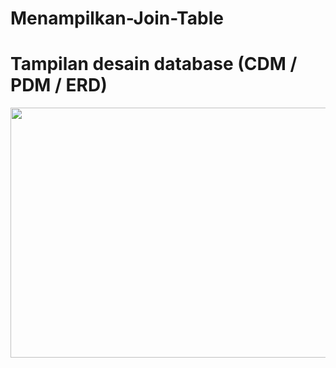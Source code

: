 # Menampilkan-Join-Table

# Tampilan desain database (CDM / PDM / ERD)
<img src="Screenshot(94).png"  width="600" height="400">
